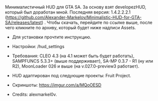 Минималистичный HUD для GTA SA. За основу взят developezHUD, который был доработан мной. 
Последняя версия: 1.4.2.2.2.1 (https://github.com/Alexander-Markelov/Minimalistic-HUD-for-GTA-SA/releases/latest)
. Чтобы скачать, перейдите по ссылке выше, после чего кликните по архиву, который будет ниже надписи Assets.

- Для установки прочтите инструкцию.

- Настройки: /hud_settings

- Требования: CLEO 4.3 (на 4.1 может быть будет работать), SAMPFUNCS 5.3.3+ (выше поддерживает), SA-MP 0.3.7 - R1 (ну или R2), MoonLoader 026 и выше (на v.027.0-preview3 работает).

- HUD адаптирован под следующие проекты: Fruit Project.

- Скриншоты: https://imgur.com/a/MQoOESD

- Credits: alexmarkel0v.
